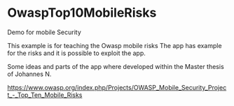 # OwaspTop10MobileRisks
Demo for mobile Security

This example is for teaching the Owasp mobile risks
The app has example for the risks and it is possible to exploit the app.

Some ideas and parts of the app where developed within the Master thesis of Johannes N.


https://www.owasp.org/index.php/Projects/OWASP_Mobile_Security_Project_-_Top_Ten_Mobile_Risks
